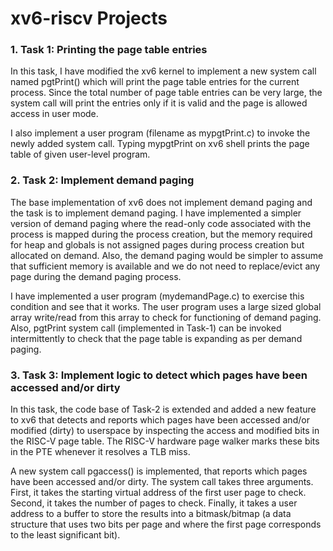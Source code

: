 # xv6-riscv Projects

### 1. Task 1: Printing the page table entries
In this task, I have modified the xv6 kernel to implement a new system call named pgtPrint() which will print the page table entries for the current process. Since the total number of page table entries can be very large, the system call will print the entries only if it is valid and the page is allowed access in user mode.  

I also implement a user program (filename as mypgtPrint.c) to invoke the newly added system call. Typing mypgtPrint on xv6 shell prints the page table of given user-level program.

### 2. Task 2: Implement demand paging
The base implementation of xv6 does not implement demand paging and the task is to implement demand paging. I have implemented a simpler version of demand paging where the read-only code associated with the process is mapped during the process creation, but the memory required for heap and globals is not assigned pages during process creation but allocated on demand. Also, the demand paging would be simpler to assume that sufficient memory is available and we do not need to replace/evict any page during the demand paging process.

I have implemented a user program (mydemandPage.c) to exercise this condition and see that it works. The user program uses a large sized global array write/read from this array to check for functioning of demand paging. Also, pgtPrint system call (implemented in Task-1) can be invoked intermittently to check that the page table is expanding as per demand paging.

### 3. Task 3: Implement logic to detect which pages have been accessed and/or dirty
In this task, the code base of Task-2 is extended and added a new feature to xv6 that detects and reports which pages have been accessed and/or modified (dirty) to userspace by inspecting the access and modified bits in the RISC-V page table. The RISC-V hardware page walker marks these bits in the PTE whenever it resolves a TLB miss.

A new system call pgaccess() is implemented, that reports which pages have been accessed and/or dirty. The system call takes three arguments. First, it takes the starting virtual address of the first user page to check. Second, it takes the number of pages to check. Finally, it takes a user address to a buffer to store the results into a bitmask/bitmap (a data structure that uses two bits per page and where the first page corresponds to the least significant bit).
